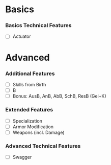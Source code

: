 # Basics

### Basics Technical Features
- [ ] Actuator

# Advanced

### Additional Features
- [ ] Skills from Birth
- [ ] B
- [ ] Bonus: AusB, AnB, AbB, SchB, ResB (Gei+K)

### Extended Features
- [ ] Specialization
- [ ] Armor Modification
- [ ] Weapons (incl. Damage)

### Advanced Technical Features
- [ ] Swagger

